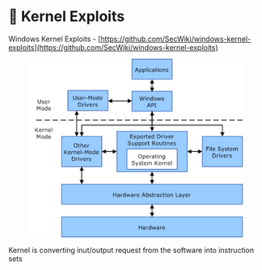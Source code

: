 # 🚜 Kernel Exploits

Windows Kernel Exploits - [https://github.com/SecWiki/windows-kernel-exploits](https://github.com/SecWiki/windows-kernel-exploits)

<figure><img src="../../../../.gitbook/assets/image (284).png" alt=""><figcaption></figcaption></figure>

Kernel is converting inut/output request from the software into instruction sets&#x20;
